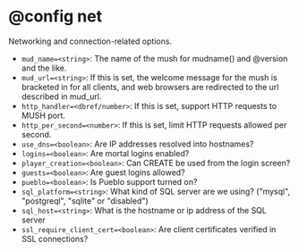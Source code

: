 # @config net
Networking and connection-related options.

- `mud_name=<string>`: The name of the mush for mudname() and @version and the like.
- `mud_url=<string>`: If this is set, the welcome message for the mush is bracketed in <!-- ... --> for all clients, and web browsers are redirected to the url described in mud_url.
- `http_handler=<dbref/number>`: If this is set, support HTTP requests to MUSH port.
- `http_per_second=<number>`: If this is set, limit HTTP requests allowed per second.
- `use_dns=<boolean>`: Are IP addresses resolved into hostnames?
- `logins=<boolean>`: Are mortal logins enabled?
- `player_creation=<boolean>`: Can CREATE be used from the login screen?
- `guests=<boolean>`: Are guest logins allowed?
- `pueblo=<boolean>`: Is Pueblo support turned on?
- `sql_platform=<string>`: What kind of SQL server are we using? ("mysql", "postgreql", "sqlite" or "disabled")
- `sql_host=<string>`: What is the hostname or ip address of the SQL server
- `ssl_require_client_cert=<boolean>`: Are client certificates verified in SSL connections?


